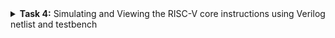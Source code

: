 <details>
<summary><b>Task 4:</b> Simulating and Viewing the RISC-V core instructions using Verilog netlist and testbench </summary>   
<br>
In this task, we will be observing output waveforms of RISC-V instructions by performing functional simulations using a verilog netlist .
 
**Software** : iverilog, GTKWave

Command to install iverliog and GTKWave:-
```
$ sudo apt install iverilog gtkwave

```
Follow the following steps to perform the simulation:
-
1. Create a directory with the command:-
```
mkdir <name>
```
2. create 2 files with the ```touch``` command as ```name_rv32i.v``` and ```name_rv32i_tb.v``` for verilog netlist and testbench code respectively.

We will not be writing the verilog codes, we shall take it from the following reference github repository.
Github repository: [iiitb_rv32i](https://github.com/vinayrayapati/rv32i/)* 


3. After getting the verilog codes and saving them, we can now simulate and verify.
Use the following code:-
```
$ iverilog -o name_rv32i name_rv32i.v name_rv32i_tb.v
```
After the above command is run, it will create ```iiitb_rv32i.vcd``` file.

4. Now we shall open GTKWave with the above generated file, and view the output waveforms 

Command for opening GTKWave:
```
$ gtkwave iiitb_rv32i.vcd
```
The instructions in the verilog code are hard-coded.

**Hard-coded ISA** - That means the instructions do not follow the RISC-V 32-bit pattern, they have been encoded by designer with custom pattern.

The following table explains the instructions in detail and the shows difference between RISC-V and custom encoding of instructions:

| **Instruction**      | **Explanation**                                                                          | **RISC-V Encoding**  | **Custom Encoding**  |
|-----------------------|-----------------------------------------------------------------------------------------|----------------------|----------------------|
| **ADD R4, R3, R2**    | Computes the sum of the values in R3 and R2, placing the result in R4                   | `32'h00210333`       | `32'h02308400`       |
| **SUB R5, R2, R3**    | Subtracts the value stored in R3 from R2 and stores the result in R5                    | `32'h403103b3`       | `32'h02309480`       |
| **AND R6, R2, R4**    | Executes a bitwise AND operation between R2 and R4, saving the result in R6             | `32'h0040e433`       | `32'h0240a400`       |
| **OR R7, R3, R5**     | Combines the bits of R3 and R5 using the OR operation, writing the output to R7         | `32'h005174b3`       | `32'h02513480`       |
| **XOR R8, R2, R4**    | Performs an XOR operation on the values in R2 and R4, storing the result in R8          | `32'h0040c633`       | `32'h0240c500`       |
| **SLT R2, R3, R5**    | Sets R2 to 1 if the value in R3 is smaller than R5, otherwise stores 0                  | `32'h00516133`       | `32'h02516580`       |
| **ADDI R10, R5, 8**   | Adds the immediate value 8 to the contents of R5 and stores the result in R10           | `32'h00512033`       | `32'h00820500`       |
| **BEQ R0, R0, 12**    | Compares R0 with R0, and if they are equal, branches to a target offset of 12           | `32'h00000c63`       | `32'h00c00002`       |
| **SW R2, R6, 4**      | Saves the value in R2 to the memory location calculated as R6 plus an offset of 4       | `32'h0020a223`       | `32'h00409281`       |
| **LW R9, R6, 4**      | Loads a word from memory at address (R6 + 4) into the R9 register                       | `32'h0040a683`       | `32'h00408681`       |
| **SRL R10, R8, R2**   | Shifts the bits in R8 right by the amount specified in R2, and stores the result in R10 | `32'h0020c293`       | `32'h0028a203`       |
| **SLL R11, R2, R3**   | Shifts the bits in R2 left by the value in R3, placing the result in R11                | `32'h003091b3`       | `32'h00308783`       |



Viewing the Output waveforms of the instructions in GTKWave :
--

1. ADD R6,R2,R1

![inst-1](https://github.com/user-attachments/assets/b620b73f-b2fd-450a-8be4-47c30f9bbb09)

2. SUB R7,R1,R2

![inst2-sub](https://github.com/user-attachments/assets/e4053e9c-6f78-4180-b15e-c699f6e81b2a)

3. AND R8,R1,R3

![inst3-AND](https://github.com/user-attachments/assets/0d277649-7941-4f31-bf0a-6693fff7472c)

4. OR R9,R2,R5

![inst4-OR](https://github.com/user-attachments/assets/50a69faf-d96e-4241-8290-39f239262ffe)

5. XOR R10,R1,R4

![inst5-XOR](https://github.com/user-attachments/assets/05c49a20-b0de-4097-ba4d-1c7aa1552c17)

6. SLT R1,R2,R4 : 
The SLT (Set on Less Than) instruction is an R-Type instruction in RISC-V assembly language, used to compare two registers and set a destination register to 1 if the first source register is less than the second source register. Otherwise, the destination register is set to 0.

![inst6-SLT](https://github.com/user-attachments/assets/428bd51d-478f-4cf4-a712-80878ad2f8dc)

7. ADDI R12,R4,5

![inst7-ADDI](https://github.com/user-attachments/assets/2c1f3a63-e42a-4f80-8f49-e66f7801a0a8)

8. SW R3,R1,2 : 
The SW (Store Word) instruction stores a 32-bit word from a source register into a memory address calculated as the sum of a base register and an immediate offset.

![inst8-SW](https://github.com/user-attachments/assets/3b2f8b35-5255-4ccd-ba43-b7b86f59e87f)


9. SRL R16,R11,R2: 
The SRL (Shift Right Logical) instruction shifts the value in a source register to the right by a specified number of bits, filling the vacated bits with zeros.

![inst9-SRL](https://github.com/user-attachments/assets/f9b69424-72b1-4abf-9764-1b049aeae6f9)

10. BEQ R0, R0, 15
The BEQ (Branch if Equal) instruction in RISC-V compares two registers; if their values are equal, it updates the Program Counter (PC) to branch to a specified offset. Otherwise, the PC increments to the next sequential instruction.

![inst10-BEQ](https://github.com/user-attachments/assets/46c4ff6a-f9c2-4fe8-a65f-b87a8e8039da)

The new PC value is: 10 + 15 = 25 (0x19)

11. BNE R0, R1, 20 :
The BNE (Branch if Not Equal) instruction in RISC-V compares two registers; if their values are not equal, it updates the Program Counter (PC) to branch to a specified offset. Otherwise, the PC increments to the next sequential instruction.

![inst11-BNE](https://github.com/user-attachments/assets/c7561294-4fa1-4edc-9906-cf549092640b)

The new PC value is = 10 + 15 = 25 (0x19)

12. SLL R15, R1, R2: 
The SLL (Shift Left Logical) instruction shifts the value in a source register to the left by a specified number of bits, filling the vacated bits with zeros.

![Inst12-SLL](https://github.com/user-attachments/assets/a80def9a-4553-44bb-9c5e-31c85c8f5eb0)
</details>
